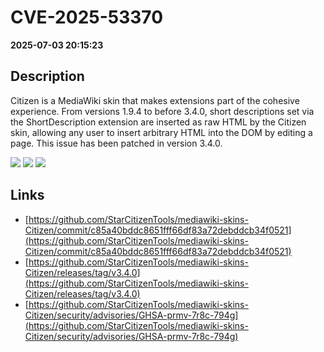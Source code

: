 # CVE-2025-53370

**2025-07-03 20:15:23**

## Description
Citizen is a MediaWiki skin that makes extensions part of the cohesive experience. From versions 1.9.4 to before 3.4.0, short descriptions set via the ShortDescription extension are inserted as raw HTML by the Citizen skin, allowing any user to insert arbitrary HTML into the DOM by editing a page. This issue has been patched in version 3.4.0.

![](https://img.shields.io/static/v1?label=Score&message=8.6&color=red)
![](https://img.shields.io/static/v1?label=Severity&message=HIGH&color=red)
![](https://img.shields.io/static/v1?label=CWE&message=XSS&color=green)

## Links
- [https://github.com/StarCitizenTools/mediawiki-skins-Citizen/commit/c85a40bddc8651fff66df83a72debddcb34f0521](https://github.com/StarCitizenTools/mediawiki-skins-Citizen/commit/c85a40bddc8651fff66df83a72debddcb34f0521)
- [https://github.com/StarCitizenTools/mediawiki-skins-Citizen/releases/tag/v3.4.0](https://github.com/StarCitizenTools/mediawiki-skins-Citizen/releases/tag/v3.4.0)
- [https://github.com/StarCitizenTools/mediawiki-skins-Citizen/security/advisories/GHSA-prmv-7r8c-794g](https://github.com/StarCitizenTools/mediawiki-skins-Citizen/security/advisories/GHSA-prmv-7r8c-794g)
